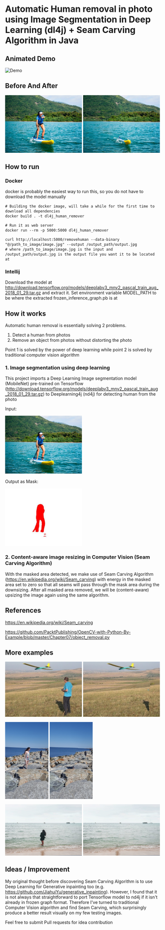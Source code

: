# Automatic Human removal in photo using Image Segmentation in Deep Learning (dl4j) + Seam Carving Algorithm in Java

## Animated Demo
![Demo](demo/demo.gif)

## Before And After

<img src="demo/request.jpg" width="250"> <img src="demo/response.jpeg" width="250">

## How to run

### Docker
docker is probably the easiest way to run this, so you do not have to download the model manually

```
# Building the docker image, will take a while for the first time to download all dependencies
docker build . -t dl4j_human_remover
```
```
# Run it as web server
docker run --rm -p 5000:5000 dl4j_human_remover
```

```
curl http://localhost:5000/removehuman --data-binary "@/path_to_image/image.jpg" --output /output_path/output.jpg
# where /path_to_image/image.jpg is the input and /output_path/output.jpg is the output file you want it to be located at
```

### Intellij
Download the model at http://download.tensorflow.org/models/deeplabv3_mnv2_pascal_train_aug_2018_01_29.tar.gz and extract it. Set environment variable MODEL_PATH to be where the extracted frozen_inference_graph.pb is at


## How it works

Automatic human removal is essentially solving 2 problems.
1. Detect a human from photos
2. Remove an object from photos without distorting the photo

Point 1 is solved by the power of deep learning while point 2 is solved by traditional computer vision algorithm

### 1. Image segmentation using deep learning
This project imports a Deep Learning Image segmentation model (MobileNet) pre-trained on Tensorflow (http://download.tensorflow.org/models/deeplabv3_mnv2_pascal_train_aug_2018_01_29.tar.gz) to Deeplearning4j (nd4j) for detecting human from the photo

Input:

<img src="demo/request.jpg" width="250"> 

Output as Mask:

<img src="demo/mask.jpg" width="250">

### 2. Content-aware image resizing in Computer Vision (Seam Carving Algorithm)
With the masked area detected, we make use of Seam Carving Algorithm (https://en.wikipedia.org/wiki/Seam_carving) with energy in the masked area set to zero so that all seams will pass through the mask area during the downsizing. After all masked area removed, we will be (content-aware) upsizing the image again using the same algorithm.

## References
https://en.wikipedia.org/wiki/Seam_carving

https://github.com/PacktPublishing/OpenCV-with-Python-By-Example/blob/master/Chapter07/object_removal.py

## More examples

<img src="demo/more_examples/request2.jpg" width="250"> <img src="demo/more_examples/response2.jpeg" width="250">

<img src="demo/more_examples/request3.jpg" height="250"> <img src="demo/more_examples/response3.jpeg" height="250">

<img src="demo/more_examples/request4.jpg" width="250"> <img src="demo/more_examples/response4.jpeg" width="250">

## Ideas / Improvement
My original thought before discovering Seam Carving Algorithm is to use Deep Learning for Generative inpainting too (e.g. https://github.com/JiahuiYu/generative_inpainting). However, I found that it is not always that straightforward to port Tensorflow model to nd4j if it isn't already in frozen graph format. Therefore I've turned to traditional Computer Vision algorithm and find Seam Carving, which surprisingly produce a better result visually on my few testing images.

Feel free to submit Pull requests for idea contribution
